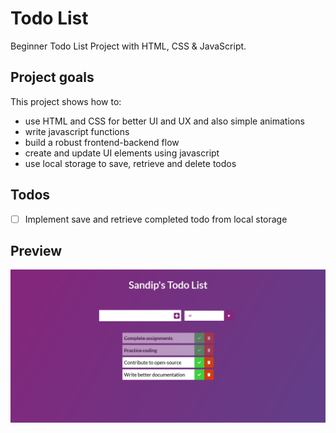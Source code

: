 # Todo List

Beginner Todo List Project with HTML, CSS & JavaScript.

## Project goals

This project shows how to:

- use HTML and CSS for better UI and UX and also simple animations
- write javascript functions
- build a robust frontend-backend flow
- create and update UI elements using javascript
- use local storage to save, retrieve and delete todos

## Todos

- [ ] Implement save and retrieve completed todo from local storage 

## Preview

![](media/todo_ss_one.PNG)
